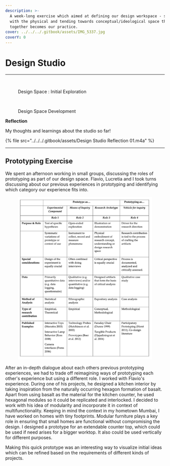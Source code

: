 ```yaml
---
description: >-
  A week-long exercise which aimed at defining our design workspace - starting
  with the physical and tending towards conceptual/ideological space that
  together becomes our practice.
cover: ../../../.gitbook/assets/IMG_5337.jpg
coverY: 0
---
```


# Design Studio&#x20;



***



<figure><img src="../../../.gitbook/assets/Mind map.jpg" alt=""><figcaption><p>Design Space : Initial Exploration</p></figcaption></figure>







<figure><img src="../../../.gitbook/assets/Design Space (1).jpg" alt=""><figcaption><p>Design Space Development </p></figcaption></figure>



**Reflection**&#x20;

My thoughts and learnings about the studio so far!&#x20;

{% file src="../../../.gitbook/assets/Design Studio Reflection 01.m4a" %}

***



## Prototyping Exercise

We spent an afternoon working in small groups, discussing the roles of prototyping as part of our design space. Flavio, Lucretia and I took turns discussing about our previous experiences in prototyping and identifying which category our experience fits into.&#x20;



<figure><img src="../../../.gitbook/assets/Screenshot 2024-11-03 215223.png" alt=""><figcaption></figcaption></figure>

After an in-depth dialogue about each others previous prototyping experiences, we had to trade off reimagining ways of prototyping each other's experience but using a different  role. I worked with Flavio's experience. During one of his projects, he designed a kitchen interior by taking inspiration from the naturally occurring hexagon formation of basalt. Apart from using basalt as the material for the kitchen counter, he used hexagonal modules so it could be replicated and interlocked. I decided to work with his idea of modularity and incorporate it in context of multifunctionality. Keeping in mind the context in my hometown Mumbai, I have worked on homes with tiny footprints. Modular furniture plays a key role in ensuring that small homes are functional without compromising the design. I designed a prototype for an extendable counter top, which could be used if need arises for a bigger worktop. It also could be used vertically for different purposes.&#x20;

Making this quick prototype was an interesting way to visualize initial ideas which can be refined based on the requirements of different kinds of projects.



<div>

<figure><img src="../../../.gitbook/assets/ezgif.com-speed (1).gif" alt="" width="300"><figcaption></figcaption></figure>

 

<figure><img src="../../../.gitbook/assets/IMG_5753-ezgif.com-video-to-gif-converter.gif" alt="" width="300"><figcaption></figcaption></figure>

</div>






